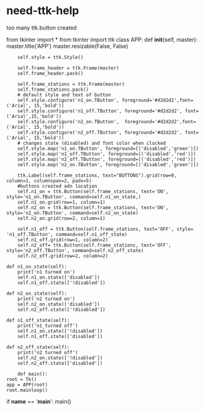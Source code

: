# need-ttk-help
too many ttk.button created

from tkinter import *
from tkinter import ttk
class APP:
    def __init__(self, master):
        master.title('APP')
        master.resizable(False, False)

        self.style = ttk.Style()

        self.frame_header = ttk.Frame(master)
        self.frame_header.pack()

        self.frame_stations = ttk.Frame(master)
        self.frame_stations.pack()
        # default style and text of button
        self.style.configure('n1_on.TButton', foreground='#d2d2d2',font=('Arial', 15,'bold'))
        self.style.configure('n1_off.TButton', foreground='#d2d2d2', font=('Arial',15,'bold'))
        self.style.configure('n2_on.TButton',  foreground='#d2d2d2',font=('Arial', 15,'bold'))
        self.style.configure('n2_off.TButton', foreground='#d2d2d2', font=('Arial', 15,'bold'))
        # changes state (disabled) and font color when clocked
        self.style.map('n1_on.TButton', foreground=[('disabled','green')])
        self.style.map('n1_off.TButton', foreground=[('disabled','red')])
        self.style.map('n2_off.TButton', foreground=[('disabled','red')])
        self.style.map('n2_on.TButton', foreground=[('disabled','green')])

        ttk.Label(self.frame_stations, text="BUTTONS").grid(row=0, column=1, columnspan=2, padx=5)
        #buttons created adn location
        self.n1_on = ttk.Button(self.frame_stations, text='ON', style='n1_on.TButton', command=self.n1_on_state,)
        self.n1_on.grid(row=1, column=1)
        self.n2_on = ttk.Button(self.frame_stations, text='ON', style='n2_on.TButton', command=self.n2_on_state)
        self.n2_on.grid(row=2, column=1)

        self.n1_off = ttk.Button(self.frame_stations, text='OFF', style= 'n1_off.TButton', command=self.n1_off_state)
        self.n1_off.grid(row=1, column=2)
        self.n2_off= ttk.Button(self.frame_stations, text='OFF', style='n2_off.TButton', command=self.n2_off_state)
        self.n2_off.grid(row=2, column=2)

    def n1_on_state(self):
        print('n1 turned on')
        self.n1_on.state(['disabled'])
        self.n1_off.state(['!disabled'])

    def n2_on_state(self):
        print('n2 turned on')
        self.n2_on.state(['disabled'])
        self.n2_off.state(['!disabled'])

    def n1_off_state(self):
        print('n1_turned off')
        self.n1_on.state(['!disabled'])
        self.n1_off.state(['disabled'])

    def n2_off_state(self):
        print('n2 turned off')
        self.n2_on.state(['!disabled'])
        self.n2_off.state(['disabled'])
        
        def main():
    root = Tk()
    app = APP(root)
    root.mainloop()


if __name__ == '__main__': main()
